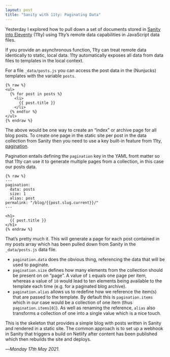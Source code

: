```yaml
---
layout: post
title: "Sanity with 11ty: Paginating Data"
---
```


Yesterday I explored how to pull down a set of documents stored in [Sanity into Eleventy][sie] (11ty) using 11ty’s remote data capabilities in JavaScript data files.

If you provide an asynchronous function, 11ty can treat remote data identically to static, local data. 11ty automatically exposes all data from data files to templates in the local context. 

For a file `_data/posts.js` you can access the post data in the (Nunjucks) templates with the variable `posts`.

```
{% raw %}
<ul>
  {% for post in posts %}
    <li>
      {{ post.title }}
    </li>
  {% endfor %}
</ul>
{% endraw %}
```

The above would be one way to create an “index” or archive page for all blog posts. To create one page in the static site per post in the data collection from Sanity then you need to use a key built-in feature from 11ty, [pagination][page].

Pagination entails defining the `pagination` key in the YAML front matter so that 11ty can use it to generate multiple pages from a collection, in this case our posts data.

```
{% raw %}
---
pagination:
  data: posts
  size: 1
  alias: post
permalink: "/blog/{{post.slug.current}}/"
---

<h1>
  {{ post.title }}
</h1>
{% endraw %}
```

That’s pretty much it. This will generate a page for each post contained in my posts array which has been pulled down from Sanity in the `_data/posts.js` data file.

- `pagination.data` does the obvious thing, referencing the data that will be used to paginate.
- `pagination.size` defines how many elements from the collection should be present on on “page”. A value of `1` equals one page per item, whereas a value of `10` would lead to ten elements being available to the template each time (e.g. for a paginated blog archive).
- `pagination.alias` allows us to redefine how we reference the item(s) that are passed to the template. By default this is `pagination.items` which in our case would be a collection of one item (thus `pagination.items[0]`). As well as renaming the reference, `alias` also transforms a collection of one into a single value which is a nice touch.

This is the skeleton that provides a simple blog with posts written in Sanity and rendered in a static site. The common approach is to set up a webhook in Sanity that triggers a build on Netlify after content has been published which then rebuilds the site and deploys.

—*Monday 17th May 2021.*

[sie]: https://www.crossingtheruby.com/2021/05/16/sanity-with-eleventy.html
[page]: https://www.11ty.dev/docs/pagination/#paginate-a-global-or-local-data-file
